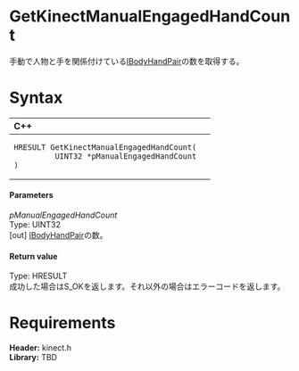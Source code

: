 GetKinectManualEngagedHandCount  
===============================  

手動で人物と手を関係付けている[IBodyHandPair](../Interfaces/IBodyHandPair_Interface.md)の数を取得する。 <span id="syntaxSection"></span>

Syntax  
======  

<table>
<colgroup>
<col width="100%" />
</colgroup>
<thead>
<tr class="header">
<th align="left">C++</th>
</tr>
</thead>
<tbody>
<tr class="odd">
<td align="left"><pre><code>HRESULT GetKinectManualEngagedHandCount(  
         UINT32 *pManualEngagedHandCount  
)</code></pre></td>
</tr>
</tbody>
</table>

<span id="ID4EG"></span>
#### Parameters  

*pManualEngagedHandCount*    
Type: UINT32  
[out] [IBodyHandPair](../Interfaces/IBodyHandPair_Interface.md)の数。  

<span id="ID4EN"></span>
#### Return value  

Type: HRESULT  
成功した場合はS\_OKを返します。それ以外の場合はエラーコードを返します。  

<span id="requirements"></span>

Requirements  
============  

**Header:** kinect.h  
**Library:** TBD  



<!--Please do not edit the data in the comment block below.-->
<!--
TOCTitle : GetKinectManualEngagedHandCount
RLTitle : GetKinectManualEngagedHandCount
KeywordK : GetKinectManualEngagedHandCount
KeywordF : GetKinectManualEngagedHandCount
KeywordF : Microsoft.Kinect.kinect.GetKinectManualEngagedHandCount(UINT32@)
KeywordA : M:Microsoft.Kinect.kinect.GetKinectManualEngagedHandCount(UINT32@)
AssetID : M:Microsoft.Kinect.kinect.GetKinectManualEngagedHandCount(UINT32@)
Locale : en-us
CommunityContent : 1
APIType : Managed
APILocation : 
APIName : Microsoft.Kinect.kinect.GetKinectManualEngagedHandCount
TargetOS : Windows
TopicType : kbSyntax
DevLang : C++
DocSet : K4Wv2
ProjType : K4Wv2Proj
Technology : Kinect for Windows
Product : Kinect for Windows SDK v2
productversion : 20
-->
